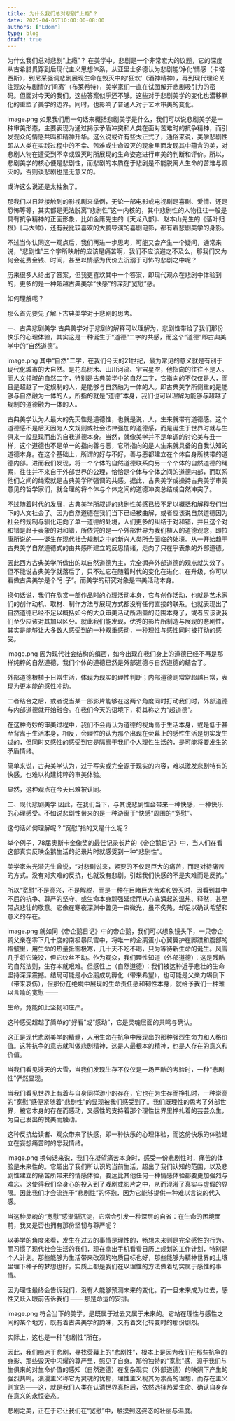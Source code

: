 ```yaml
---
title: 为什么我们总对悲剧“上瘾”？
date: 2025-04-05T10:00:00+08:00
authors: ["Edom"]
type: blog
draft: true
---
```

为什么我们总对悲剧“上瘾”？
在美学中，悲剧是一个非常宏大的议题，它的深度从古希腊贯穿到后现代主义思想体系，从亚里士多德认为悲剧能‘净化’情感（卡塔西斯），到尼采强调悲剧展现生命在毁灭中的‘狂欢’（酒神精神），再到现代理论关注观众与剧情的‘间离’（布莱希特），美学家们一直在试图解开悲剧吸引力的密码。但面对今天的我们，这些答案似乎还不够。这些对于悲剧美学的变化也潜移默化的重塑了美学的边界。同时，也影响了普通人对于艺术审美的变化。

image.png
如果我们用一句话来概括悲剧美学是什么，我们可以说悲剧美学是一种审美形态，主要表现为通过揭示矛盾冲突和人类在面对苦难时的抗争精神，而引发观众的情感共鸣和精神升华。这么说或许有些太正式了，通俗来说，美学悲剧性即从人类在实践过程中的不幸、苦难或生命毁灭的现象里面发现其中蕴含的美，对悲剧人物在遭受到不幸或毁灭时所展现的生命姿态进行审美的判断和评价。所以，悲剧美学的核心便是悲剧性，而悲剧的本质在于悲剧是不能脱离人生命的苦难与毁灭的，否则谈悲剧也是无意义的。

或许这么说还是太抽象了。

那我们以日常接触到的影视剧来举例，无论一部电影或电视剧是喜剧、爱情、还是恐怖等等，其实都是无法脱离“悲剧性”这一内核的，其中悲剧性的人物往往一般是具有抗争精神的正面形象，比如金庸先生的《天龙八部》、赵本山先生的《落叶归根》《马大帅》，还有我比较喜欢的大鹏导演的喜剧电影，都有着悲剧美学的身影。

不过当你认同这一观点后，我们再进一步思考，可能又会产生一个疑问，通常来说，“悲剧性”三个字所映射的应该是痛苦啊，我们不应该避之不及么，那我们又为何会花费金钱、时间，甚至以情感为代价去沉溺于可怖的悲剧之中呢？

历来很多人给出了答案，但我更喜欢其中一个答案，即现代观众在悲剧中体验到的，更多的是一种超越古典美学“快感”的深刻“宽慰”感。

如何理解呢？

那么首先要先了解下古典美学对于悲剧的思考。

一、古典悲剧美学
古典美学对于悲剧的解释可以理解为，悲剧性带给了我们那份快乐的心理体验，其实这是一种诞生于“道德”二字的共感，而这个“道德”即古典美学中的“自然道德”。

image.png
其中“自然”二字，在我们今天的21世纪，最为常见的意义就是有别于现代化城市的大自然。是花鸟树木、山川河流、宇宙星空，他指向的往往不是人。而人文领域的自然二字，特别是古典美学中的自然二字，它指向的不仅仅是人，而且是超越了一定规制的人，是能够与自然融为一体的人。即古典美学所侧重的是能够与自然融为一体的人，所指的就是“道德”本身，我们也可以理解为能够与超越了规制的道德融为一体的人。

古典美学认为人最大的先天性是道德性，也就是说，人，生来就带有道德感。这个道德感不是后天因为人文规则或社会法律强加的道德感，而是诞生于世界时就与生俱来一般显现而出的自我道德本身。当然，就像美学并不是单调的讨论美与丑一样，这个道德也不是单一的指向善与恶，它所指向的是人生来就具备的自我认知的道德本身。在这个基础上，所谓的好与不好，善与恶都建立在个体自身所携带的道德内部。进而我们发现，将一个个体的自然道德联系向另一个个体的自然道德的绳索，往往并不来自于外部世界的公理，恰恰是个体与个体之间的道德内部，而联系他们之间的绳索就是古典美学所强调的共感。据此，古典美学或操持古典美学审美意见的哲学家们，就合理的将个体与个体之间的道德冲突总结成自然冲突了。

不过随着时代的发展，古典美学所叙述的悲剧性美感已经不足以概括和解释我们当下的人文社会了。因为自然道德在我们当下已经被曲解，或者应该说自然道德因为社会的规制与驯化走向了单一道德的处境，人们更多的纠结于对和错，并且这个对和错是趋于表象的对和错，所依凭的是一个外部世界为我们植入的道德观念，即拉康所说的——诞生在现代社会规制之中的新兴人类所会面临的处境。从一开始趋于古典美学自然道德式的由共感所建立的反思情绪，走向了只在乎表象的外部道德。

因此西方古典美学所做出的以自然道德为主，完全摒弃外部道德的观点就失效了。但不能说古典美学就落后了，只不过它在随着时代的变化在进化、在升级，你可以看做古典美学是个“引子”。而美学的研究对象是审美活动本身。

换句话说，我们在欣赏一部作品时的心理活动本身，它与创作活动，也就是艺术家们的创作动机、取材、制作方法与展现方式都没有任何直接的联系。也就表现出了自然道德已经不足以概括如今的大众审美活动所涵盖的范围本身了，或者应该说我们至少应该对其加以区分。就此我们能发现，优秀的影片所制造与展现的悲剧性，其实是能够让大多数人感受到的一种双重感动，一种理性与感性同时被打动的感受。

image.png
因为现代社会结构的缜密，如今出现在我们身上的道德已经不再是那样纯粹的自然道德，我们个体的道德已然是外部道德与自然道德的结合了。

外部道德根植于日常生活，体现为现实的理性判断；内部道德则常常超越日常，表现为更本能的感性冲动。

二者结合之后，或者说当某一部影片能够在这两个角度同时打动我们时，外部道德与内部道德就开始融合。在我们今天的语境下，将其称之为“超道德”。

在这种奇妙的审美过程中，我们不会再认为道德的视角高于生活本身，或是低于甚至背离于生活本身，相反，会理性的认为那个出现在荧幕上的感性生活是切实发生过的，但同时又感性的感受到它是隔离于我们个人理性生活的，是可能将要发生的矛盾情绪。

简单来说，古典美学认为，过于写实或完全源于现实的内容，难以激发悲剧特有的快感，也难以构建纯粹的审美体验。

显然，这种观点在今天已难被认同。

二、现代悲剧美学
因此，在我们当下，与其说悲剧性会带来一种快感，一种快乐的心理感受。不如说悲剧性带来的是一种游离于“快感”周围的“宽慰”。

这句话如何理解呢？“宽慰”指的又是什么呢？

举个例子，78届奥斯卡金像奖的最佳记录长片的《帝企鹅日记》中，当人们在看这部真实反映企鹅生活的纪录片时就感受到一种“悲剧性”。

美学家朱光潜先生曾说，“对悲剧说来，紧要的不仅是巨大的痛苦，而是对待痛苦的方式。没有对灾难的反抗，也就没有悲剧。引起我们快感的不是灾难而是反抗。”

所以“宽慰”不是高兴，不是解脱，而是一种在目睹巨大苦难和毁灭时，因看到其中不屈的抗争、尊严的坚守、或生命本身顽强延续而从心底涌起的温热、释然，甚至带点悲壮的敬意。它像在寒夜深渊中瞥见一束微光，虽不炙热，却足以确认希望和意义的存在。

image.png
就如同《帝企鹅日记》中的帝企鹅，我们可以想象镜头下，一只帝企鹅父亲在零下几十度的南极暴风雪中，将唯一的企鹅蛋小心翼翼护在脚蹼和腹部的褶皱里，用生命的热量抵御极寒，几十天不吃不喝，只为等待新生命的诞生。风雪几乎将它淹没，但它纹丝不动。作为观众，我们理性知道（外部道德）：这是残酷的自然法则，生存本就艰难。但感性上（自然道德）：我们被这种近乎悲壮的生命坚持深深震撼。结局可能是小企鹅成功孵化（带来希望），也可能是父亲力竭倒下（带来哀伤），但那份在绝境中展现的生命责任感和韧性本身，就给予我们一种难以言喻的宽慰 ——

生命，竟能如此坚韧和庄严。

这种感受超越了简单的“好看”或“感动”，它是灵魂层面的共鸣与确认。

这正是现代悲剧美学的精髓，人用生命在抗争中展现出的那种强烈生命力和人格价值。这种抗争的意志就叫做悲剧精神，这是人最根本的精神，也是人存在的意义和价值。

当我们看见漫天的大雪，当我们发现生存不仅仅是一场严酷的考验时，一种“悲剧性”俨然显现。

当我们看见世界上有着与自身同样渺小的存在，它也在为生存而挣扎时，一种崇高的“宽慰”感便紧随着“悲剧性”的显现被我们感受到了。我们既理性的思考了外部世界，被它本身的存在而感动，又感性的支持着那个理性世界里挣扎着的芸芸众生，为自己发出的赞美而触动。

这种反抗给读者、观众带来了快感，即一种快乐的心理体验，而这份快乐的体验建立在妄想痛苦时的忘我情绪。

image.png
换句话来说，我们在凝望痛苦本身时，感受一份悲剧性时，痛苦的体验是未来性的。它超出了我们所认识的当前生活，超出了我们认知的范围，以及悲剧性建立的痛苦所带来的情感体验，要远比其他任何一种情感体验都要更加强烈与难忘。这使得我们全身心的投入到了戏剧或影片之中，从而混淆了真实与虚假的界限。因此我们才会流连于“悲剧性”的怀抱，因为它能够提供一种难以言说的代入感。

当这种灵魂的“宽慰”感渐渐沉淀，它常会引发一种深层的自省：在生命的困境面前，我又是否也拥有那份坚韧与尊严呢？

以美学的角度来看，发生在过去的事情是理性的，畅想未来则是完全感性的行为。而习惯了现代社会生活的我们，现在拿出手机看看日历上规划的工作计划，特别是个人计划。那些能够为生活带来改观的物质目标也好，那些能够为精神世界的土壤里埋下种子的梦想也好，实质上都是我们在以理性的方法做着切实属于感性的事情。

因为理性最终会告诉我们，没有人能够预测未来的变化。而一旦未来成为过去，感性又跃入眼前告诉我们 —— 那是命运的安排。

image.png
符合当下的美学，是既属于过去又属于未来的。它站在理性与感性之间的某个地方，既有着古典美学的韵味，又有着文化转变时的那份剧烈。

实际上，这也是一种“悲剧性”所在。

因此，我们痴迷于悲剧，寻找荧幕上的“悲剧性”，根本上是因为我们在那些抗争的身影、那些毁灭中闪耀的尊严里，照见了自身。那份独特的“宽慰”感，源于我们与生俱来的对生命价值的感知（自然道德）在复杂现实（外部道德）的映照下产生的强烈共鸣。浪漫主义称它为灵魂的忧郁，理性主义视其为崇高的理想，而存在主义则宣告——这，就是我们人类在认清世界真相后，依然选择热爱生命、确认自身存在意义的永恒姿态。

悲剧之美，正在于它让我们在“宽慰”中，触摸到这姿态的壮丽与温度。

